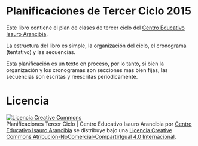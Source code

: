 # Planificaciones de Tercer Ciclo 2015
Este libro contiene el plan de clases de tercer ciclo del [Centro Educativo Isauro Arancibia](http://isauroarancibia.edu.ar).

La estructura del libro es simple, la organización del ciclo, el cronograma (tentativo) y las secuencias.

Esta planificación es un texto en proceso, por lo tanto, si bien la organización y los cronogramas son secciones mas bien fijas, las secuencias son escritas y reescritas periodicamente.

# Licencia
<a rel="license" href="http://creativecommons.org/licenses/by-nc-sa/4.0/"><img alt="Licencia Creative Commons" style="border-width:0" src="https://i.creativecommons.org/l/by-nc-sa/4.0/88x31.png" /></a><br /><span xmlns:dct="http://purl.org/dc/terms/" property="dct:title">Planificaciones Tercer Ciclo | Centro Educativo Isauro Arancibia</span> por <a xmlns:cc="http://creativecommons.org/ns#" href="http://isauroarancibia.edu.ar" property="cc:attributionName" rel="cc:attributionURL">Centro Educativo Isauro Arancibia</a> se distribuye bajo una <a rel="license" href="http://creativecommons.org/licenses/by-nc-sa/4.0/deed.es">Licencia Creative Commons Atribución-NoComercial-CompartirIgual 4.0 Internacional</a>.